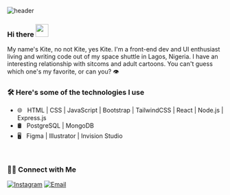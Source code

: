 ![header](https://ibb.co/Wy3sCvN)

### Hi there <img src="https://raw.githubusercontent.com/MartinHeinz/MartinHeinz/master/wave.gif" width="30px">

My name's Kite, no not Kite, yes Kite. I'm a front-end dev and UI enthusiast living and writing code out of my space shuttle in Lagos, Nigeria. I have an interesting 
relationship with sitcoms and adult cartoons. You can't guess which one's my favorite, or can you? 👁️


<h3>🛠 Here's some of the technologies I use</h3>

- 🌐 &nbsp; HTML | CSS | JavaScript | Bootstrap | TailwindCSS | React | Node.js | Express.js
- 🛢 &nbsp; PostgreSQL | MongoDB
- 🖥 &nbsp; Figma | Illustrator | Invision Studio

<br/>

<h3> 🤝🏻 Connect with Me </h3>

<p align="left">
<a href="https://www.instagram.com/__kitts/"><img alt="Instagram" src="https://img.shields.io/badge/Instagram-__kitts-blue?style=flat-square&logo=instagram"></a>
<a href="mailto:adekyte@gmail.com"><img alt="Email" src="https://img.shields.io/badge/Email-adekyte@gmail.com-blue?style=flat-square&logo=gmail"></a>
</p>
